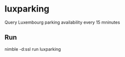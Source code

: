 # luxparking

Query Luxembourg parking availability every 15 mninutes


## Run
nimble -d:ssl run luxparking